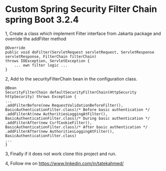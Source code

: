 # Custom Spring Security Filter Chain spring Boot 3.2.4
1, Create a class which implement Filter interface from Jakarta package and override the addFilter method        

    @Override
    public void doFilter(ServletRequest servletRequest, ServletResponse servletResponse, FilterChain filterChain)
    throws IOException, ServletException {
        ... own filter logic ...
    }

2, Add to the securityFilterChain bean in the configuration class.  

    @Bean
    SecurityFilterChain defaultSecurityFilterChain(HttpSecurity httpSecurity) throws Exception {
    ...
    .addFilterBefore(new RequestValidationBeforeFilter(), BasicAuthenticationFilter.class)/* Before basic authentication */
    .addFilterAt(new AuthoritiesLoggingAtFilter(), BasicAuthenticationFilter.class)/* During basic authentication */
    .addFilterAfter(new CsrfCookieFilter(), BasicAuthenticationFilter.class)/* After basic authentication */
    .addFilterAfter(new AuthoritiesLoggingAtFilter(), BasicAuthenticationFilter.class)
    ...
    }
3, Finally if it does not work clone this project and run.

4, Follow me on https://www.linkedin.com/in/tatekahmed/ 